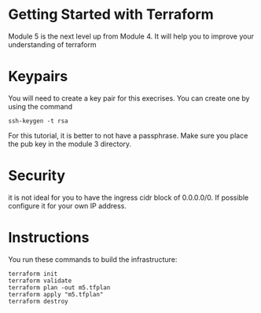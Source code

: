 # Getting Started with Terraform 
Module 5 is the next level up from Module 4. 
It will help you to improve your understanding of terraform 

# Keypairs
You will need to create a key pair for this execrises. You can create one by using the command 

```
ssh-keygen -t rsa 

```
For this tutorial, it is better to not have a passphrase. 
Make sure you place the pub key in the module 3 directory.  
 
# Security 
it is not ideal for you to have the ingress cidr block of 0.0.0.0/0. If possible configure it for your own IP address. 


# Instructions
You run these commands to build the infrastructure:
```
terraform init
terraform validate
terraform plan -out m5.tfplan
terraform apply "m5.tfplan"
terraform destroy
```
